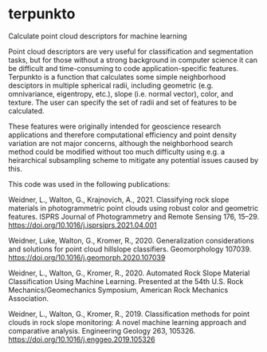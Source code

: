 # terpunkto
Calculate point cloud descriptors for machine learning

Point cloud descriptors are very useful for classification and segmentation tasks, but for those without a strong background in computer science it can be difficult and time-consuming to code application-specific features. Terpunkto is a function that calculates some simple neighborhood desciptors in multiple spherical radii, including geometric (e.g. omnivariance, eigentropy, etc.), slope (i.e. normal vector), color, and texture. The user can specify the set of radii and set of features to be calculated. 

These features were originally intended for geoscience research applications and therefore computational efficiency and point density variation are not major concerns, although the neighborhood search method could be modified without too much difficulty using e.g. a heirarchical subsampling scheme to mitigate any potential issues caused by this.

This code was used in the following publications:

Weidner, L., Walton, G., Krajnovich, A., 2021. Classifying rock slope materials in photogrammetric point clouds using robust color and geometric features. ISPRS Journal of Photogrammetry and Remote Sensing 176, 15–29. https://doi.org/10.1016/j.isprsjprs.2021.04.001

Weidner, Luke, Walton, G., Kromer, R., 2020. Generalization considerations and solutions for point cloud hillslope classifiers. Geomorphology 107039. https://doi.org/10.1016/j.geomorph.2020.107039

Weidner, L., Walton, G., Kromer, R., 2020. Automated Rock Slope Material Classification Using Machine Learning. Presented at the 54th U.S. Rock Mechanics/Geomechanics Symposium, American Rock Mechanics Association.

Weidner, L., Walton, G., Kromer, R., 2019. Classification methods for point clouds in rock slope monitoring: A novel machine learning approach and comparative analysis. Engineering Geology 263, 105326. https://doi.org/10.1016/j.enggeo.2019.105326
